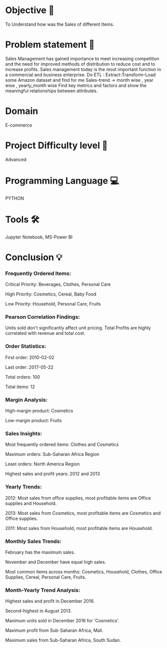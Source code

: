 # Objective 🎯
To Understand how was the Sales of different Items.

# Problem statement 📜
Sales Management has gained importance to meet increasing competition and the need for improved methods of distribution to reduce cost and to increase profits. Sales management today is the most important function in a commercial and business enterprise. Do ETL : Extract-Transform-Load some Amazon dataset and find for me Sales-trend -> month wise , year wise , yearly_month wise Find key metrics and factors and show the meaningful relationships between attributes.

# Domain
E-commerce

# Project Difficulty level 🥇
Advanced

# Programming Language 💻
PYTHON

# Tools 🛠
Jupyter Notebook, MS-Power BI

# Conclusion 💡
### Frequently Ordered Items:

Critical Priority: Beverages, Clothes, Personal Care

High Priority: Cosmetics, Cereal, Baby Food

Low Priority: Household, Personal Care, Fruits

### Pearson Correlation Findings:
Units sold don't significantly affect unit pricing.
Total Profits are highly correlated with revenue and total cost.

### Order Statistics:

First order: 2010-02-02

Last order: 2017-05-22

Total orders: 100

Total items: 12

### Margin Analysis:
High-margin product: Cosmetics

Low-margin product: Fruits

### Sales Insights:
Most frequently ordered items: Clothes and Cosmetics

Maximum orders: Sub-Saharan Africa Region

Least orders: North America Region

Highest sales and profit years: 2012 and 2013

### Yearly Trends:

2012: Most sales from office supplies, most profitable items are Office supplies and Household.

2013: Most sales from Cosmetics, most profitable items are Cosmetics and Office supplies.

2011: Most sales from Household, most profitable items are Household.

### Monthly Sales Trends:

February has the maximum sales.

November and December have equal high sales.

Most common items across months: Cosmetics, Household, Clothes, Office Supplies, Cereal, Personal Care, Fruits.


### Month-Yearly Trend Analysis:

Highest sales and profit in December 2016.

Second-highest in August 2013.

Maximum units sold in December 2016 for 'Cosmetics'.

Maximum profit from Sub-Saharan Africa, Mali.

Maximum sales from Sub-Saharan Africa, South Sudan.
